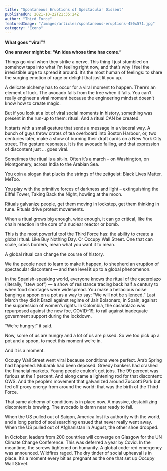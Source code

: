 ```yaml
---
title: "Spontaneous Eruptions of Spectacular Dissent"
publishedOn: 2021-10-22T21:35:24Z
author: "Third Force"
featuredImage: "/images/articles/spontaneous-eruptions-450x571.jpg"
category: "Econo"
---
```


**What goes “viral”?**

**One answer might be: “An idea whose time has come.”**

Things go viral when they strike a nerve. This thing I just stumbled on somehow taps into what I’m feeling right now, and that’s why I feel the irresistible urge to spread it around. It’s the most human of feelings: to share the surging emotion of rage or delight that just lit you up.

A delicate alchemy has to occur for a viral moment to happen. There’s an element of luck. The avocado falls from the tree when it falls. You can’t really engineer a viral moment because the engineering mindset doesn’t know how to create magic.

But if you look at a lot of viral social moments in history, something was present in the run-up to them: ritual. And a ritual CAN be created.

It starts with a small gesture that sends a message in a visceral way. A bunch of guys throw crates of tea overboard into Boston Harbour, or, two centuries later, make a show of burning their draft cards on a New York City street. The gesture resonates. It is the avocado falling, and that expression of discontent just … goes viral.

Sometimes the ritual is a sit-in. Often it’s a march – on Washington, on Montgomery, across India to the Arabian Sea.

You coin a slogan that plucks the strings of the zeitgeist: Black Lives Matter. MeToo.

You play with the primitive forces of darkness and light – extinguishing the Eiffel Tower, Taking Back the Night, howling at the moon.

Rituals galvanize people, get them moving in lockstep, get them thinking in tune. Rituals drive protest movements.

When a ritual grows big enough, wide enough, it can go critical, like the chain reaction in the core of a nuclear reactor or bomb.

This is the most powerful tool the Third Force has: the ability to create a global ritual. Like Buy Nothing Day. Or Occupy Wall Street. One that can scale, cross borders, mean what you want it to mean.

A global ritual can change the course of history.

We the people need to learn to make it happen, to shepherd an eruption of spectacular discontent — and then level it up to a global phenomenon.

In the Spanish-speaking world, everyone knows the ritual of the cacerolazo (literally, “stew pot”) — a show of resistance tracing back half a century to when food shortages were widespread. You make a hellacious noise banging a spoon on a pot as a way to say: “We will not be silenced.” Last March they did it Brazil against regime of Jair Bolsonaro; in Spain, against the suppression of women’s rights. In Colombia, the casarolazo was repurposed against the new foe, COVID-19, to rail against inadequate government support during the lockdown.

“We’re hungry!” it said.

Now, some of us are hungry and a lot of us are pissed. So we too pick up a pot and a spoon, to meet this moment we’re in.

And it is a moment.

Occupy Wall Street went viral because conditions were perfect. Arab Spring had happened. Mubarak had been deposed. Greedy bankers had crashed the financial markets. Young people couldn’t get jobs. The 99 percent was furious at the 1 percent. And along came a lightening rod for that discontent: OWS. And the people’s movement that galvanized around Zuccotti Park but fed off proxy energy from around the world: that was the birth of the Third Force.

That same alchemy of conditions is in place now. A massive, destabilizing discontent is brewing. The avocado is damn near ready to fall.

When the US pulled out of Saigon, America lost its authority with the world, and a long period of soulsearching ensued that never really went away. When the US pulled out of Afghanistan in August, the other shoe dropped.

In October, leaders from 200 countries will converge on Glasgow for the UN Climate Change Conference. This was deferred a year by Covid. In the meantime, the screws tightened on humanity. A global code-red emergency was announced. Wildfires raged. The dry tinder of social upheaval is in place. It’s a moment every bit as pregnant as the one that set up Occupy Wall Street.
